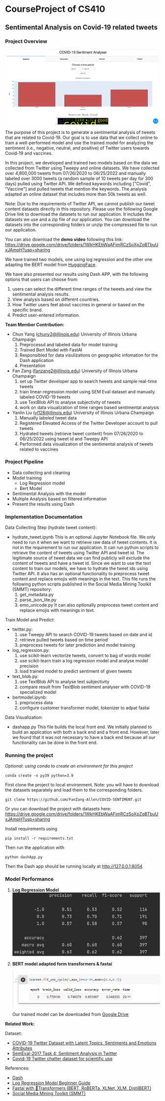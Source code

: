 # CourseProject of CS410
## **Sentimental Analysis on Covid-19 related tweets**
### **Project Overview**

![](./visualization_data/sample1.jpg)

The purpose of this project is to generate a sentimental analysis of tweets that are related to Covid-19. Our goal is to use data that we collect online to train a well-performed model and use the trained model for analyzing the sentiment (i.e., negative, neutral, and positive) of Twitter users towards Covid-19 and vaccines. 

In this project, we developed and trained two models based on the data we collected from Twitter using Tweepy and online datasets. We have collected over 4,800,000 tweets from 07/26/2020 to 06/25/2022 and manually labeled over 3000 tweets (a random sample of 10 tweets per day for 300 days) pulled using Twitter API. We defined keywords including ["Covid", "Vaccine"] and pulled tweets that mention the keywords. The analysis adapted an online dataset that includes more than 50k tweets as well.
  
  Note: Due to the requirements of Twitter API, we cannot publish our tweet content datasets directly in this repository. Please use the following Google Drive link to download the datasets to run our application. It includes the datasets we use and a zip file of our application. You can download the datasets into the corresponding folders or unzip the compressed file to run our application.  
  
  You can also download the <b>demo video</b> following this link:
  https://drive.google.com/drive/folders/1WkHKEbWaAFimRCzSoXpZqBTbuUxJAmpH?usp=sharing

We have trained two models, one using log regression and the other one adapting the BERT model from [HuggingFace](https://github.com/huggingface/transformers).  

We have also presented our results using Dash APP, with the following options that users can choose from:
1.  users can select the different time ranges of the tweets and view the sentimental analysis results. 
2.  View analysis based on different countries.
3.  How Twitter users feel about vaccines in general or based on the specific brand.
4.  Predict user-entered information.

**Team Member Contribution:**

- Chun Yang (chuny2@illinois.edu) University of Illinois Urbana Champaign
  1. Preprocessd and labeled data for model training 
  2. Trained Bert Model with FastAI
  3. Responsibled for data visulizations on geographic infomation for the Dash application
  4. Presentation
- Fan Zang (fanzang2@illinois.edu) University of Illinois Urbana Champaign
  1. set up Twitter developer app to search tweets and sample real-time tweets
  2. train linear-regression model using SEM Eval dataset and manually labeled COVID-19 tweets
  3. use TextBlob API to analyse subjectivity of tweets
  4. work on data visualization of time ranges based sentimental analysis
- Yanlin Liu (yl128@illinois.edu) University of Illinois Urbana Champaign
  1. Manually labeled tweet data
  2. Registered Elevated Access of the Twitter Developer account to pull tweets
  3. Hydrated tweets (retrieve tweet content) from 07/26/2020 to 06/25/2022 using tweet id and Tweepy API
  4. Performed data visualization of the sentimental analysis of tweets related to vaccines

### **Project Pipeline**
- Data collecting and cleaning
- Model training
  - Log Regression model
  - Bert Model
- Sentimental Analysis with the model
- Multiple Analysis based on filtered information
- Present the results using Dash

### **Implementation Documentation**
Data Collecting Step (hydrate tweet content):
- hydrate_tweet.ipynb
  This is an optional Jupyter Notebook file. We only need to run it when we want to retrieve raw data of tweet contents. It is not in the requirement to run our application. It can run python scripts to retrieve the content of tweets using Twitter API and tweet id. The legitimate source of tweet data we can find publicly will exclude the content of tweets and have a tweet id. Since we want to use the text content to train our models, we have to hydrate the tweet ids using Twitter API. It also has an optional functionality to preprocess tweet content and replace emojis with meanings in the text. 
  This file runs the following python scripts published in the Social Media Mining Toolkit (SMMT) repository:
    1. get_metadata.py
    2. parse_json_lite.py
    3. emo_unicode.py
  It can also optionally preprocess tweet content and replace emojis with meanings in text. 

Train Model and Predict:
- twitter.py:
  1. use Tweepy API to search COVID-19 tweets based on date and id
  2. retrieve pulled tweets based on time period
  3. preprocess tweets for later prediction and model training
- log_regression.py: 
  1. use scikit-learn vectorize tweets, convert to bag of words model
  2. use scikit-learn train a log regression model and analyse model precision
  3. load trained model to predict sentiment of given tweets
- text_blob.py: 
  1. use TextBlob API to analyse text subjectivity
  2. compare result from TextBlob sentiment analyser with COVID-19 specialized model
- bertmodel.ipynb:
  1. preprocess data
  2. configure customer transformer model, tokenizer to adpat fastai

Data Visualization:
- dashapp.py
  This file builds the local front end. We initially planned to build an application with both a back end and a front end. However, later we found that it was not necessary to have a back end because all our functionality can be done in the front end.

### **Running the project**
*Optional: using conda to create an environment for this project*
```
conda create -n py39 python=3.9
```
First clone the project to local environment. 
  Note: you will have to download the datasets separately and load them to the corresponding folders.
```
git clone https://github.com/FanZang-Allen/COVID-SENTIMENT.git
```
  Or you can download the project with datasets here:
    https://drive.google.com/drive/folders/1WkHKEbWaAFimRCzSoXpZqBTbuUxJAmpH?usp=sharing

Install requirements using 
```
pip install -r requirements.txt
```

Then run the application with 
```
python dashApp.py
```
Then the Dash app should be running locally at http://127.0.0.1:8054

### **Model Performance**
1. **Log Regression Model**
   ![Performance](./visualization_data/log_model_accuracy.png)
2. **BERT model adapted form transformers & fastai**
   
   ![Performance](./visualization_data/bert.png)

   Our trained model can be downloaded from [Google Drive](https://drive.google.com/file/d/1bUVhccCEOrL_WnFDj32_BBKWLwXr27xh/view?usp=sharing)


**Related Work:**

Dataset:
- [COVID-19 Twitter Dataset with Latent Topics, Sentiments and Emotions Attributes](https://www.openicpsr.org/openicpsr/project/120321/version/V12/view?path=/openicpsr/120321/fcr:versions/V12/Twitter-COVID-dataset---June2022&type=folder)
- [SemEval-2017 Task 4: Sentiment Analysis in Twitter](https://arxiv.org/abs/1912.00741)
- [Covid-19 Twitter chatter dataset for scientific use](https://github.com/thepanacealab/covid19_twitter#covid-19-twitter-chatter-dataset-for-scientific-use)
  
References: 
- [Dash](https://dash.plotly.com/)
- [Log Regression Model Beginner Guide](https://towardsdatascience.com/a-beginners-guide-to-sentiment-analysis-in-python-95e354ea84f6)
- [Fastai with 🤗Transformers (BERT, RoBERTa, XLNet, XLM, DistilBERT)](https://towardsdatascience.com/fastai-with-transformers-bert-roberta-xlnet-xlm-distilbert-4f41ee18ecb2)
- [Social Media Mining Toolkit (SMMT)](https://github.com/thepanacealab/SMMT)

   
